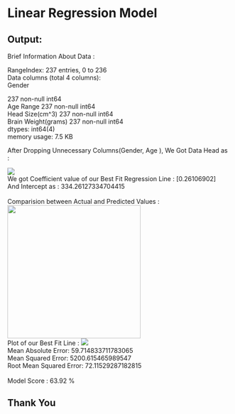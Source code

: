 # Linear Regression Model

## Output:
Brief Information About Data :

RangeIndex: 237 entries, 0 to 236<br>
Data columns (total 4 columns):<br>
Gender<p>     </p>237 non-null int64<br>
Age Range              237 non-null int64<br>
Head Size(cm^3)        237 non-null int64<br>
Brain Weight(grams)    237 non-null int64<br>
dtypes: int64(4)<br>
memory usage: 7.5 KB<br>

After Dropping Unnecessary Columns(Gender, Age ), We Got Data Head as : 

<img src="https://user-images.githubusercontent.com/46626425/67633309-699a8400-f8d4-11e9-8cb3-b8146937f1d5.png" />
<br>
We got Coefficient value of our Best Fit Regression Line : [0.26106902] <br>
And Intercept as : 334.26127334704415<br>
<br>
Comparision between Actual and Predicted Values :
<img src="https://user-images.githubusercontent.com/46626425/67633267-ff81df00-f8d3-11e9-84aa-2ae390ce1d96.png" height="300"/>
<br>
Plot of our Best Fit Line :
<img src="https://user-images.githubusercontent.com/46626425/67633303-54bdf080-f8d4-11e9-9d63-9fe8f42c7e79.png"/>
<br>
Mean Absolute Error: 59.714833711783065<br>
Mean Squared Error: 5200.615465989547<br>
Root Mean Squared Error: 72.11529287182815<br>
<br>
Model Score : 63.92 %
<br>

## Thank You
